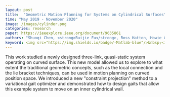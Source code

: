 ```yaml
---
layout: post
title:  "Geometric Motion Planning for Systems on Cylindrical Surfaces"
time: "May 2019 - November 2020"
image: /images/cylinder.png
categories: research
paper: https://ieeexplore.ieee.org/document/9635861
authors: "Shuoqi Chen, <strong>Ruijie Fu</strong>, Ross Hatton, Howie Choset"
keyword: <img src="https://img.shields.io/badge/-Matlab-blue"/>&nbsp;<img src="https://img.shields.io/badge/-geometric mechanics-green"/>&nbsp;<img src="https://img.shields.io/badge/-snake robot-green"/>&nbsp;<img src="https://img.shields.io/badge/-broken symmetry-green"/>&nbsp
---
```

This work studied a newly designed three-link, quasi-static system operating on curved surface. This new model allowed us to explore to what extent the traditional geometric concepts, such as the local connection  and the lie bracket techniques, can be used in motion planning on curved position space. We introduced a new "constraint projection" method to a variational gait optimizer and demonstrated how to design gaits that allow this example system to move on an inner cylindrical wall.
